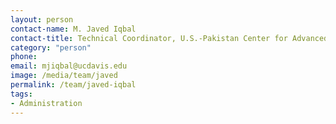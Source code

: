 ```yaml
---
layout: person
contact-name: M. Javed Iqbal
contact-title: Technical Coordinator, U.S.-Pakistan Center for Advanced Stuides in Agriculture and Food Security
category: "person"
phone:
email: mjiqbal@ucdavis.edu
image: /media/team/javed
permalink: /team/javed-iqbal
tags:
- Administration
---
```

